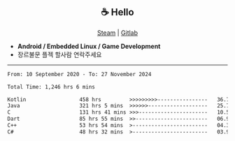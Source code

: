 <h2 align="center"> ☕ Hello </h2>

<p align="center">
  <a href="https://steamcommunity.com/id/Niforances/">Steam</a> |
  <a href="https://gitlab.com/niforances">Gitlab</a>
</p>

 - **Android / Embedded Linux / Game Development**
 - 장르불문 플젝 할사람 연락주세요

------

<!--START_SECTION:waka-->

```txt
From: 10 September 2020 - To: 27 November 2024

Total Time: 1,246 hrs 6 mins

Kotlin                 458 hrs         >>>>>>>>>----------------   36.76 %
Java                   321 hrs 5 mins  >>>>>>-------------------   25.77 %
C                      131 hrs 41 mins >>>----------------------   10.57 %
Dart                   85 hrs 55 mins  >>-----------------------   06.90 %
C++                    53 hrs 54 mins  >------------------------   04.33 %
C#                     48 hrs 32 mins  >------------------------   03.90 %
```

<!--END_SECTION:waka-->
